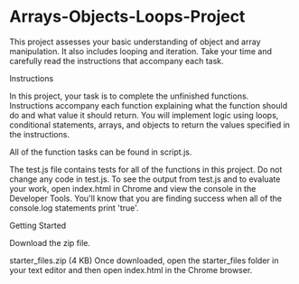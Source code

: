 # Arrays-Objects-Loops-Project

This project assesses your basic understanding of object and array manipulation. 
It also includes looping and iteration. Take your time and carefully read the instructions that accompany each task.

Instructions

In this project, your task is to complete the unfinished functions. 
Instructions accompany each function explaining what the function should do and what 
value it should return. You will implement logic using loops, conditional statements, 
arrays, and objects to return the values specified in the instructions.

All of the function tasks can be found in script.js.

The test.js file contains tests for all of the functions in this project. 
Do not change any code in test.js. To see the output from test.js and to 
evaluate your work, open index.html in Chrome and view the console in the Developer Tools. 
You'll know that you are finding success when all of the console.log statements print 'true'.

Getting Started

Download the zip file.

starter_files.zip (4 KB) Once downloaded, open the starter_files folder in your text editor 
and then open index.html in the Chrome browser.
